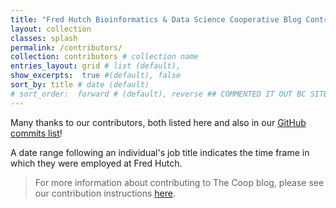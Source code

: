 ```yaml
---
title: "Fred Hutch Bioinformatics & Data Science Cooperative Blog Contributors"
layout: collection
classes: splash
permalink: /contributors/
collection: contributors # collection name
entries_layout: grid # list (default),
show_excerpts:  true #(default), false
sort_by: title # date (default)
# sort_order:  forward # (default), reverse ## COMMENTED IT OUT BC SITE DOESNT RENDER WITH IT IN
---
```

Many thanks to our contributors, both listed here and also in our [GitHub commits list](https://github.com/FredHutch/coop/graphs/contributors)!

A date range following an individual's job title indicates the time frame in which they were employed at Fred Hutch.

> For more information about contributing to The Coop blog, please see our contribution instructions [here](https://github.com/FredHutch/coop/blob/gh-pages/CONTRIBUTING.md).